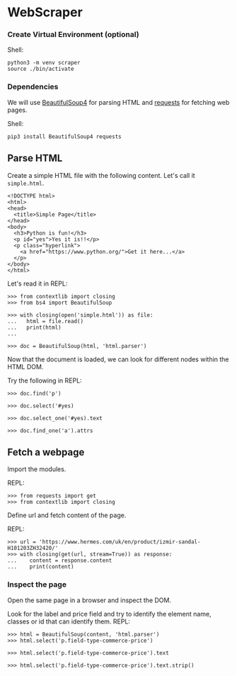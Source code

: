 # WebScraper

### Create Virtual Environment (optional)
Shell:
```
python3 -m venv scraper
source ./bin/activate
```

### Dependencies
We will use [BeautifulSoup4](https://pypi.org/project/beautifulsoup4/) for parsing HTML and [requests](https://pypi.org/project/requests/) for fetching web pages.

Shell:
```
pip3 install BeautifulSoup4 requests
```

## Parse HTML

Create a simple HTML file with the following content. Let's call it `simple.html`.
```
<!DOCTYPE html>
<html>
<head>
  <title>Simple Page</title>
</head>
<body>
  <h3>Python is fun!</h3>
  <p id="yes">Yes it is!!</p>
  <p class="hyperlink">
    <a href="https://www.python.org/">Get it here...</a>
  </p>
</body>
</html>
```
Let's read it in REPL:
```
>>> from contextlib import closing
>>> from bs4 import BeautifulSoup

>>> with closing(open('simple.html')) as file:
...   html = file.read()
...   print(html)
...

>>> doc = BeautifulSoup(html, 'html.parser')
```

Now that the document is loaded, we can look for different nodes within the HTML DOM.

Try the following in REPL:
```
>>> doc.find('p')

>>> doc.select('#yes)

>>> doc.select_one('#yes).text

>>> doc.find_one('a').attrs
```

## Fetch a webpage
Import the modules.

REPL:
```
>>> from requests import get
>>> from contextlib import closing
```
Define url and fetch content of the page.

REPL:
```
>>> url = 'https://www.hermes.com/uk/en/product/izmir-sandal-H101203ZH32420/'
>>> with closing(get(url, stream=True)) as response:
...    content = response.content
...    print(content)
```
### Inspect the page
Open the same page in a browser and inspect the DOM.

Look for the label and price field and try to identify the element name, classes or id that can identify them.
REPL:
```
>>> html = BeautifulSoup(content, 'html.parser')
>>> html.select('p.field-type-commerce-price')

>>> html.select('p.field-type-commerce-price').text

>>> html.select('p.field-type-commerce-price').text.strip()

```